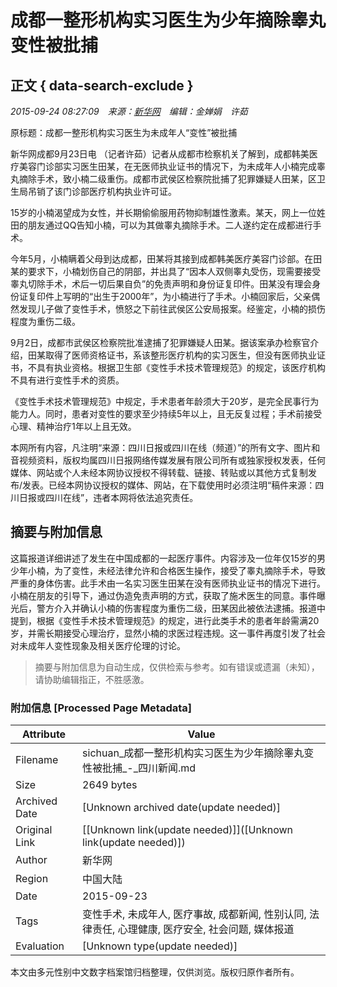 # 成都一整形机构实习医生为少年摘除睾丸变性被批捕

## 正文 { data-search-exclude }


_2015-09-24 08:27:09 来源：[新华网](http://news.xinhuanet.com/legal/2015-09/23/c_1116658174.htm) 编辑：金婵娟 许茹_

原标题：成都一整形机构实习医生为未成年人“变性”被批捕

新华网成都9月23日电 （记者许茹）记者从成都市检察机关了解到，成都韩美医疗美容门诊部实习医生田某，在无医师执业证书的情况下，为未成年人小楠完成睾丸摘除手术，致小楠二级重伤。成都市武侯区检察院批捕了犯罪嫌疑人田某，区卫生局吊销了该门诊部医疗机构执业许可证。

15岁的小楠渴望成为女性，并长期偷偷服用药物抑制雄性激素。某天，网上一位姓田的朋友通过QQ告知小楠，可以为其做睾丸摘除手术。二人遂约定在成都进行手术。

今年5月，小楠瞒着父母到达成都，田某将其接到成都韩美医疗美容门诊部。在田某的要求下，小楠划伤自己的阴部，并出具了“因本人双侧睾丸受伤，现需要接受睾丸切除手术，术后一切后果自负”的免责声明和身份证复印件。田某没有理会身份证复印件上写明的“出生于2000年”，为小楠进行了手术。小楠回家后，父亲偶然发现儿子做了变性手术，愤怒之下前往武侯区公安局报案。经鉴定，小楠的损伤程度为重伤二级。

9月2日，成都市武侯区检察院批准逮捕了犯罪嫌疑人田某。据该案承办检察官介绍，田某取得了医师资格证书，系该整形医疗机构的实习医生，但没有医师执业证书，不具有执业资格。根据卫生部《变性手术技术管理规范》的规定，该医疗机构不具有进行变性手术的资质。

《变性手术技术管理规范》中规定，手术患者年龄须大于20岁，是完全民事行为能力人。同时，患者对变性的要求至少持续5年以上，且无反复过程；手术前接受心理、精神治疗1年以上且无效。

本网所有内容，凡注明“来源：四川日报或四川在线（频道）”的所有文字、图片和音视频资料，版权均属四川日报网络传媒发展有限公司所有或独家授权发表，任何媒体、网站或个人未经本网协议授权不得转载、链接、转贴或以其他方式复制发布/发表。已经本网协议授权的媒体、网站，在下载使用时必须注明“稿件来源：四川日报或四川在线”，违者本网将依法追究责任。
<!-- tcd_original_link https://sichuan.scol.com.cn/sczh/201509/54016455.html -->


## 摘要与附加信息

<!-- tcd_abstract -->
这篇报道详细讲述了发生在中国成都的一起医疗事件。内容涉及一位年仅15岁的男少年小楠，为了变性，未经法律允许和合格医生操作，接受了睾丸摘除手术，导致严重的身体伤害。此手术由一名实习医生田某在没有医师执业证书的情况下进行。小楠在朋友的引导下，通过伪造免责声明的方式，获取了施术医生的同意。事件曝光后，警方介入并确认小楠的伤害程度为重伤二级，田某因此被依法逮捕。报道中提到，根据《变性手术技术管理规范》的规定，进行此类手术的患者年龄需满20岁，并需长期接受心理治疗，显然小楠的求医过程违规。这一事件再度引发了社会对未成年人变性现象及相关医疗伦理的讨论。
<!-- tcd_abstract_end -->

> 摘要与附加信息为自动生成，仅供检索与参考。如有错误或遗漏（未知），请协助编辑指正，不胜感激。

### 附加信息 [Processed Page Metadata]

| Attribute       | Value                                  |
|-----------------|----------------------------------------|
| Filename        | sichuan_成都一整形机构实习医生为少年摘除睾丸变性被批捕_-_四川新闻.md                             |
| Size            | 2649 bytes                           |
| Archived Date   | [Unknown archived date(update needed)]                             |
| Original Link   | [[Unknown link(update needed)]]([Unknown link(update needed)])                       |
| Author          | 新华网                               |
| Region          | 中国大陆                               |
| Date            | 2015-09-23                                 |
| Tags            | 变性手术, 未成年人, 医疗事故, 成都新闻, 性别认同, 法律责任, 心理健康, 医疗安全, 社会问题, 媒体报道                                 |
| Evaluation            | [Unknown type(update needed)]                                 |
<!-- tcd_table_end -->

本文由多元性别中文数字档案馆归档整理，仅供浏览。版权归原作者所有。
